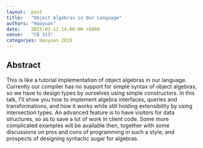 ```yaml
--- 
layout:  post 
title:   "Object Algebras in Our Language"
authors: "Haoyuan"
date:    2015-02-12 14:00:00 +0800
venue:   "CB 313"
categories: Haoyuan 2015
--- 
```

## Abstract

This is like a tutorial implementation of object algebras in our
  language. Currently our compiler has no support for simple syntax of
  object algebras, so we have to design types by ourselves using
  simple constructors. In this talk, I'll show you how to implement
  algebra interfaces, queries and transformations, and how it works
  while still holding extensibility by using intersection types. An
  advanced feature is to have visitors for data structures, so as to
  save a lot of work in client code. Some more complicated examples
  will be available then, together with some discussions on pros and
  cons of programming in such a style, and prospects of designing
  syntactic sugar for algebras.

